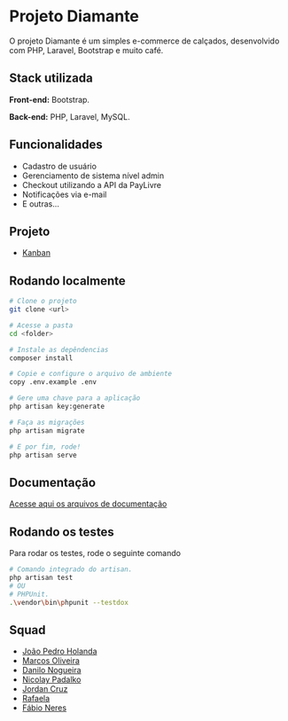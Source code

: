 
# Projeto Diamante

O projeto Diamante é um simples e-commerce de calçados, desenvolvido com PHP, Laravel, Bootstrap e muito café.

## Stack utilizada

**Front-end:** Bootstrap.

**Back-end:** PHP, Laravel, MySQL.

## Funcionalidades

- Cadastro de usuário
- Gerenciamento de sistema nível admin
- Checkout utilizando a API da PayLivre
- Notificações via e-mail
- E outras...

## Projeto

- [Kanban](https://github.com/users/Jordancsb/projects/1)

## Rodando localmente

```sh
# Clone o projeto
git clone <url>
```

```sh
# Acesse a pasta
cd <folder>
```

```sh
# Instale as depêndencias
composer install
```

```sh
# Copie e configure o arquivo de ambiente
copy .env.example .env
```

```sh
# Gere uma chave para a aplicação
php artisan key:generate
```

```sh
# Faça as migrações
php artisan migrate
```

```sh
# E por fim, rode!
php artisan serve
```

## Documentação

[Acesse aqui os arquivos de documentação](https://github.com/Jordancsb/beacademy-devstart-diamante/tree/main/docs)

## Rodando os testes

Para rodar os testes, rode o seguinte comando

```sh
# Comando integrado do artisan.
php artisan test
# OU
# PHPUnit.
.\vendor\bin\phpunit --testdox
```

## Squad

- [João Pedro Holanda](https://www.github.com/Jphn)
- [Marcos Oliveira](https://github.com/marcosx3)
- [Danilo Nogueira](https://github.com/nvdanilo)
- [Nicolay Padalko](https://github.com/nicolay-padalko)
- [Jordan Cruz](https://github.com/Jordancsb)
- [Rafaela](https://github.com/rafaelarbz)
- [Fábio Neres](https://github.com/neresfabio)
